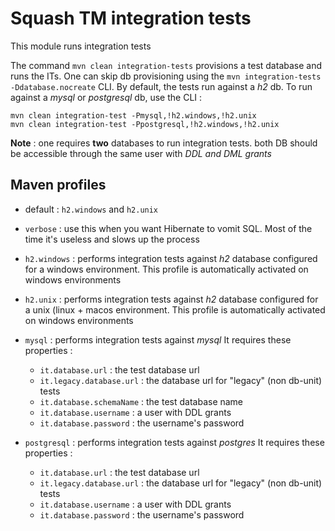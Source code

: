 Squash TM integration tests
===========================

This module runs integration tests

The command `mvn clean integration-tests` provisions a test database and runs the ITs.
One can skip db provisioning using the `mvn integration-tests -Ddatabase.nocreate` CLI.
By default, the tests run against a _h2_ db. To run against a _mysql_ or _postgresql_ db, use the CLI : 

    mvn clean integration-test -Pmysql,!h2.windows,!h2.unix
    mvn clean integration-test -Ppostgresql,!h2.windows,!h2.unix

**Note** : one requires **two** databases to run integration tests. both DB should be accessible through the same user with _DDL and DML grants_


Maven profiles
--------------

* default : `h2.windows` and `h2.unix`

* `verbose` : use this when you want Hibernate to vomit SQL. Most of the time it's useless and slows up the process 

* `h2.windows` : performs integration tests against _h2_ database configured for a windows environment. 
This profile is automatically activated on windows environments 

* `h2.unix` : performs integration tests against _h2_ database configured for a unix (linux + macos environment. 
This profile is automatically activated on windows environments 
	
* `mysql` : performs integration tests against _mysql_ It requires these properties : 
	* `it.database.url` : the test database url
	* `it.legacy.database.url` : the database url for "legacy" (non db-unit) tests
	* `it.database.schemaName` : the test database name
	* `it.database.username` : a user with DDL grants
	* `it.database.password` : the username's password

* `postgresql` : performs integration tests against _postgres_ It requires these properties : 
	* `it.database.url` : the test database url
	* `it.legacy.database.url` : the database url for "legacy" (non db-unit) tests
	* `it.database.username` : a user with DDL grants
	* `it.database.password` : the username's password


